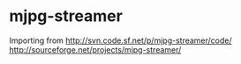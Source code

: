 # mjpg-streamer

Importing from 
http://svn.code.sf.net/p/mjpg-streamer/code/
http://sourceforge.net/projects/mjpg-streamer/
